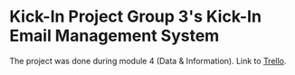 # Kick-In Project Group 3's Kick-In Email Management System

The project was done during module 4 (Data & Information). Link to [Trello](https://trello.com/b/2k4Wi3Dz/2021-m4-project-kick-in-team-43).
